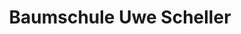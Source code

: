 ---
title: "Baumschule Uwe Scheller"
url: /strasslach-dingharting/baumschule-uwe-scheller/
shop: Garten-Center
---
